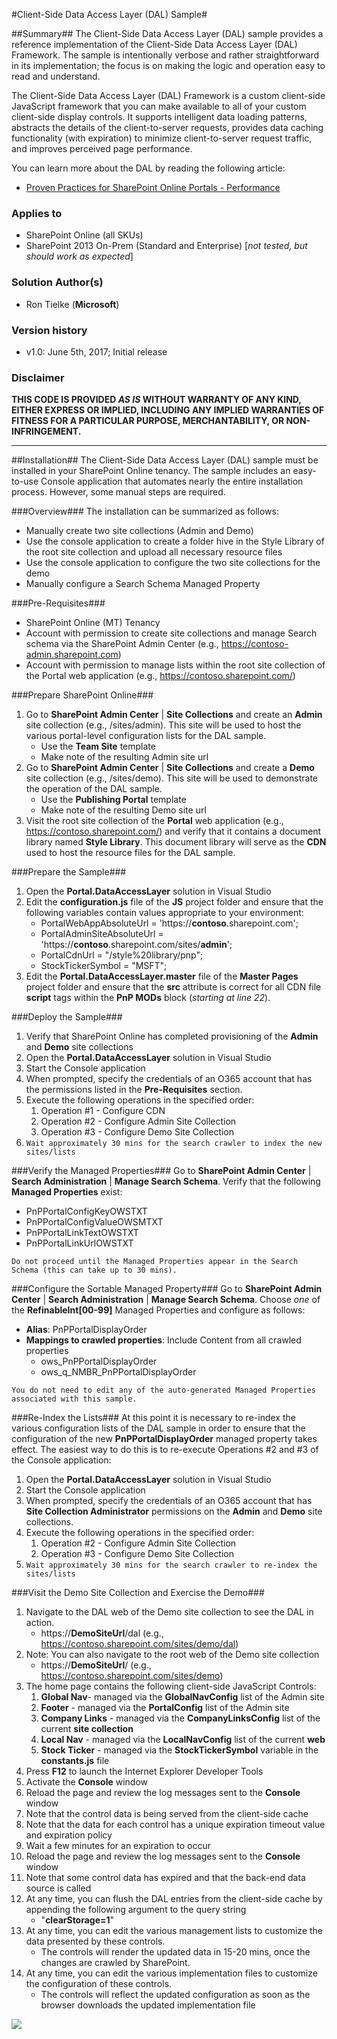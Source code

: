 #Client-Side Data Access Layer (DAL) Sample#

##Summary##
The Client-Side Data Access Layer (DAL) sample provides a reference implementation of the Client-Side Data Access Layer (DAL) Framework. The sample is intentionally verbose and rather straightforward in its implementation; the focus is on making the logic and operation easy to read and understand. 

The Client-Side Data Access Layer (DAL) Framework is a custom client-side JavaScript framework that you can make available to all of your custom client-side display controls. It supports intelligent data loading patterns, abstracts the details of the client-to-server requests, provides data caching functionality (with expiration) to minimize client-to-server request traffic, and improves perceived page performance. 

You can learn more about the DAL by reading the following article:

- [Proven Practices for SharePoint Online Portals - Performance](https://msdn.microsoft.com/en-us/pnp_articles/portal-performance)


### Applies to ###
-  SharePoint Online (all SKUs)
-  SharePoint 2013 On-Prem (Standard and Enterprise) [*not tested, but should work as expected*]

### Solution Author(s) ###
- Ron Tielke (**Microsoft**)

### Version history ###
- v1.0: June 5th, 2017; Initial release

### Disclaimer ###
**THIS CODE IS PROVIDED *AS IS* WITHOUT WARRANTY OF ANY KIND, EITHER EXPRESS OR IMPLIED, INCLUDING ANY IMPLIED WARRANTIES OF FITNESS FOR A PARTICULAR PURPOSE, MERCHANTABILITY, OR NON-INFRINGEMENT.**

----------
##Installation##
The Client-Side Data Access Layer (DAL) sample must be installed in your SharePoint Online tenancy.  The sample includes an easy-to-use Console application that automates nearly the entire installation process.  However, some manual steps are required.

###Overview###
The installation can be summarized as follows:

- Manually create two site collections (Admin and Demo)
- Use the console application to create a folder hive in the Style Library of the root site collection and upload all necessary resource files
- Use the console application to configure the two site collections for the demo 
- Manually configure a Search Schema Managed Property

###Pre-Requisites###
- SharePoint Online (MT) Tenancy
- Account with permission to create site collections and manage Search schema via the SharePoint Admin Center (e.g., https://contoso-admin.sharepoint.com)
- Account with permission to manage lists within the root site collection of the Portal web application (e.g., https://contoso.sharepoint.com/)

###Prepare SharePoint Online###
1. Go to **SharePoint Admin Center** | **Site Collections** and create an **Admin** site collection (e.g., /sites/admin).  This site will be used to host the various portal-level configuration lists for the DAL sample.
	- Use the **Team Site** template
	- Make note of the resulting Admin site url
2. Go to **SharePoint Admin Center** | **Site Collections** and create a **Demo** site collection (e.g., /sites/demo). This site will be used to demonstrate the operation of the DAL sample.
	- Use the **Publishing Portal** template
	- Make note of the resulting Demo site url
3. Visit the root site collection of the **Portal** web application (e.g., https://contoso.sharepoint.com/) and verify that it contains a document library named **Style Library**. This document library will serve as the **CDN** used to host the resource files for the DAL sample.

###Prepare the Sample###

1. Open the **Portal.DataAccessLayer** solution in Visual Studio
2. Edit the **configuration.js** file of the **JS** project folder and ensure that the following variables contain values appropriate to your environment:
	- PortalWebAppAbsoluteUrl = 'https://**contoso**.sharepoint.com';
	- PortalAdminSiteAbsoluteUrl = 'https://**contoso**.sharepoint.com/sites/**admin**';
	- PortalCdnUrl = "/style%20library/pnp";
	- StockTickerSymbol = "MSFT";
3. Edit the **Portal.DataAccessLayer.master** file of the **Master Pages** project folder and ensure that the **src** attribute is correct for all CDN file **script** tags within the **PnP MODs** block (*starting at line 22*).

###Deploy the Sample###
1. Verify that SharePoint Online has completed provisioning of the **Admin** and **Demo** site collections
2. Open the **Portal.DataAccessLayer** solution in Visual Studio
3. Start the Console application
4. When prompted, specify the credentials of an O365 account that has the permissions listed in the **Pre-Requisites** section.
5. Execute the following operations in the specified order:
	1. Operation #1 - Configure CDN
	2. Operation #2 - Configure Admin Site Collection
	3. Operation #3 - Configure Demo Site Collection
6. `Wait approximately 30 mins for the search crawler to index the new sites/lists`

###Verify the Managed Properties###
Go to **SharePoint Admin Center** | **Search Administration** | **Manage Search Schema**.  Verify that the following **Managed Properties** exist:

- PnPPortalConfigKeyOWSTXT
- PnPPortalConfigValueOWSMTXT
- PnPPortalLinkTextOWSTXT
- PnPPortalLinkUrlOWSTXT



`Do not proceed until the Managed Properties appear in the Search Schema (this can take up to 30 mins).`

###Configure the Sortable Managed Property###
Go to **SharePoint Admin Center** | **Search Administration** | **Manage Search Schema**. Choose *one* of the **RefinableInt[00-99]** Managed Properties and configure as follows:

- **Alias**: PnPPortalDisplayOrder
- **Mappings to crawled properties**: Include Content from all crawled properties
	- ows\_PnPPortalDisplayOrder
	- ows\_q\_NMBR\_PnPPortalDisplayOrder

`You do not need to edit any of the auto-generated Managed Properties associated with this sample.`

###Re-Index the Lists###
At this point it is necessary to re-index the various configuration lists of the DAL sample in order to ensure that the configuration of the new **PnPPortalDisplayOrder** managed property takes effect.  The easiest way to do this is to re-execute Operations #2 and #3 of the Console application:

1. Open the **Portal.DataAccessLayer** solution in Visual Studio
2. Start the Console application
3. When prompted, specify the credentials of an O365 account that has **Site Collection Administrator** permissions on the **Admin** and **Demo** site collections.
4. Execute the following operations in the specified order:
	1. Operation #2 - Configure Admin Site Collection
	2. Operation #3 - Configure Demo Site Collection
5. `Wait approximately 30 mins for the search crawler to re-index the sites/lists`

###Visit the Demo Site Collection and Exercise the Demo###
1. Navigate to the DAL web of the Demo site collection to see the DAL in action.
	- https://**DemoSiteUrl**/dal (e.g., https://contoso.sharepoint.com/sites/demo/dal)
2. Note: You can also navigate to the root web of the Demo site collection
	- https://**DemoSiteUrl**/ (e.g., https://contoso.sharepoint.com/sites/demo)
3. The home page contains the following client-side JavaScript Controls:
	1. **Global Nav**- managed via the **GlobalNavConfig** list of the Admin site
	2. **Footer** - managed via the **PortalConfig** list of the Admin site
	3. **Company Links** - managed via the **CompanyLinksConfig** list of the current **site collection**
	4. **Local Nav** - managed via the **LocalNavConfig** list of the current **web** 
	5. **Stock Ticker** - managed via the **StockTickerSymbol** variable in the **constants.js** file
4. Press **F12** to launch the Internet Explorer Developer Tools
5. Activate the **Console** window
6. Reload the page and review the log messages sent to the **Console** window
7. Note that the control data is being served from the client-side cache
8. Note that the data for each control has a unique expiration timeout value and expiration policy
9. Wait a few minutes for an expiration to occur
10. Reload the page and review the log messages sent to the **Console** window
11. Note that some control data has expired and that the back-end data source is called
12. At any time, you can flush the DAL entries from the client-side cache by appending the following argument to the query string
	- "**clearStorage=1**" 
13. At any time, you can edit the various management lists to customize the data presented by these controls. 
	- The controls will render the updated data in 15-20 mins, once the changes are crawled by SharePoint.
14. At any time, you can edit the various implementation files to customize the configuration of these controls. 
	- The controls will reflect the updated configuration as soon as the browser downloads the updated implementation file


<img src="https://telemetry.sharepointpnp.com/pnp/samples/Portal.DataAccessLayer" />